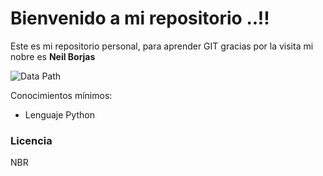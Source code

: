 # Bienvenido a mi repositorio ..!!

Este es mi repositorio personal, para aprender GIT gracias por la visita mi nobre es **Neil Borjas**

![Data Path](https://i.postimg.cc/4nC7YCmC/Logo-web-DATAPATH-1.png)

Conocimientos mínimos:
- Lenguaje Python
### Licencia
NBR